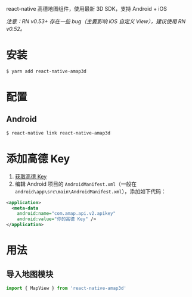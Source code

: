 react-native 高德地图组件，使用最新 3D SDK，支持 Android + iOS

_注意：RN v0.53+ 存在一些 bug（主要影响 iOS 自定义 View），建议使用 RN v0.52。_

# 安装

```bash
$ yarn add react-native-amap3d
```

# 配置

## Android

```bash
$ react-native link react-native-amap3d
```

# 添加高德 Key

1. [获取高德 Key](http://t.cn/RBD4GFd)
2. 编辑 Android 项目的 `AndroidManifest.xml`（一般在 `android\app\src\main\AndroidManifest.xml`），添加如下代码：

```xml
<application>
  <meta-data
    android:name="com.amap.api.v2.apikey"
    android:value="你的高德 Key" />
</application>
```

# 用法

## 导入地图模块

```js
import { MapView } from 'react-native-amap3d'
```
